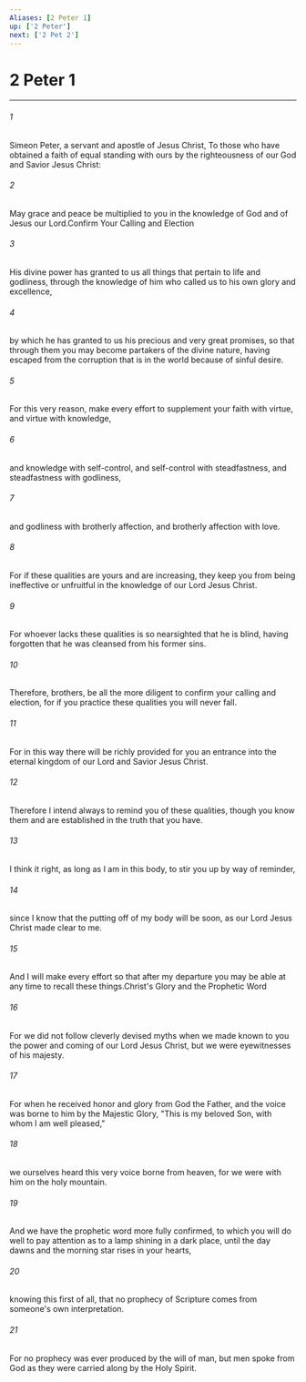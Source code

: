 ```yaml
---
Aliases: [2 Peter 1]
up: ['2 Peter']
next: ['2 Pet 2']
---
```

# 2 Peter 1

***

 

###### 1 
Simeon Peter, a servant and apostle of Jesus Christ,
 To those who have obtained a faith of equal standing with ours by the righteousness of our God and Savior Jesus Christ:
 
 

###### 2 
May grace and peace be multiplied to you in the knowledge of God and of Jesus our Lord.Confirm Your Calling and Election
 
 

###### 3 
His divine power has granted to us all things that pertain to life and godliness, through the knowledge of him who called us to his own glory and excellence, 
 

###### 4 
by which he has granted to us his precious and very great promises, so that through them you may become partakers of the divine nature, having escaped from the corruption that is in the world because of sinful desire. 
 

###### 5 
For this very reason, make every effort to supplement your faith with virtue, and virtue with knowledge, 
 

###### 6 
and knowledge with self-control, and self-control with steadfastness, and steadfastness with godliness, 
 

###### 7 
and godliness with brotherly affection, and brotherly affection with love. 
 

###### 8 
For if these qualities are yours and are increasing, they keep you from being ineffective or unfruitful in the knowledge of our Lord Jesus Christ. 
 

###### 9 
For whoever lacks these qualities is so nearsighted that he is blind, having forgotten that he was cleansed from his former sins. 
 

###### 10 
Therefore, brothers, be all the more diligent to confirm your calling and election, for if you practice these qualities you will never fall. 
 

###### 11 
For in this way there will be richly provided for you an entrance into the eternal kingdom of our Lord and Savior Jesus Christ.
 
 

###### 12 
Therefore I intend always to remind you of these qualities, though you know them and are established in the truth that you have. 
 

###### 13 
I think it right, as long as I am in this body, to stir you up by way of reminder, 
 

###### 14 
since I know that the putting off of my body will be soon, as our Lord Jesus Christ made clear to me. 
 

###### 15 
And I will make every effort so that after my departure you may be able at any time to recall these things.Christ's Glory and the Prophetic Word
 
 

###### 16 
For we did not follow cleverly devised myths when we made known to you the power and coming of our Lord Jesus Christ, but we were eyewitnesses of his majesty. 
 

###### 17 
For when he received honor and glory from God the Father, and the voice was borne to him by the Majestic Glory, "This is my beloved Son, with whom I am well pleased," 
 

###### 18 
we ourselves heard this very voice borne from heaven, for we were with him on the holy mountain. 
 

###### 19 
And we have the prophetic word more fully confirmed, to which you will do well to pay attention as to a lamp shining in a dark place, until the day dawns and the morning star rises in your hearts, 
 

###### 20 
knowing this first of all, that no prophecy of Scripture comes from someone's own interpretation. 
 

###### 21 
For no prophecy was ever produced by the will of man, but men spoke from God as they were carried along by the Holy Spirit.
 
